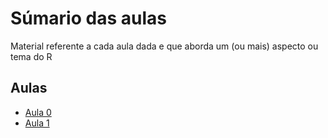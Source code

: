 # Súmario das aulas

Material referente a cada aula dada e que aborda um (ou mais) aspecto ou tema do R

## Aulas

* [Aula 0](apresentação)
* [Aula 1](aula1)

